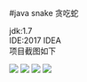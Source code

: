 #java snake 贪吃蛇
  
jdk:1.7  
IDE:2017 IDEA  
项目截图如下  


[1]:/1.png
[2]:/2.jpg
[3]:/3.png
[4]:/4.jpg

![][1]
![][2]
![][3]
![][4]